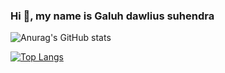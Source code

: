 ### Hi 👋, my name is Galuh dawlius suhendra

![Anurag's GitHub stats](https://github-readme-stats.vercel.app/api?username=galuh-ds&show_icons=true&theme=rchartreuse-dark)

[![Top Langs](https://github-readme-stats.vercel.app/api/top-langs/?username=galuh-ds&layout=compact)](https://github.com/galuh-ds/github-readme-stats)


<!--
**galuh-ds/galuh-ds** is a ✨ _special_ ✨ repository because its `README.md` (this file) appears on your GitHub profile.

Here are some ideas to get you started:

- 🔭 I’m currently working on ...
- 🌱 I’m currently learning ...
- 👯 I’m looking to collaborate on ...
- 🤔 I’m looking for help with ...
- 💬 Ask me about ...
- 📫 How to reach me: ...
- 😄 Pronouns: ...
- ⚡ Fun fact: ...
-->
